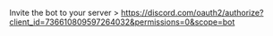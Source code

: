Invite the bot to your server >
https://discord.com/oauth2/authorize?client_id=736610809597264032&permissions=0&scope=bot

